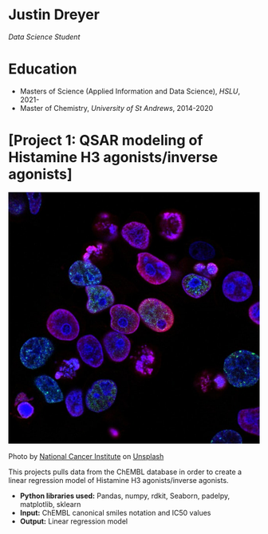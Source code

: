 # Justin Dreyer
*Data Science Student*

# Education
* Masters of Science (Applied Information and Data Science), *HSLU*, 2021-
* Master of Chemistry, *University of St Andrews*, 2014-2020

# [Project 1: QSAR modeling of Histamine H3 agonists/inverse agonists]
![alt text](national-cancer-institute-L7en7Lb-Ovc-unsplash.jpg)

Photo by <a href="https://unsplash.com/@nci?utm_source=unsplash&utm_medium=referral&utm_content=creditCopyText">National Cancer Institute</a> on <a href="https://unsplash.com/s/photos/molecular-biology?utm_source=unsplash&utm_medium=referral&utm_content=creditCopyText">Unsplash</a>
  

This projects pulls data from the ChEMBL database in order to create a linear regression model of Histamine H3 agonists/inverse agonists.
* **Python libraries used:** Pandas, numpy, rdkit, Seaborn, padelpy, matplotlib, sklearn
* **Input:** ChEMBL canonical smiles notation and IC50 values
* **Output:** Linear regression model


  
